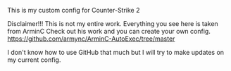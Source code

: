 This is my custom config for Counter-Strike 2

Disclaimer!!! This is not my entire work. Everything you see here is taken from ArminC
Check out his work and you can create your own config.
https://github.com/armync/ArminC-AutoExec/tree/master

I don't know how to use GitHub that much but I will try to make updates on my current config.
